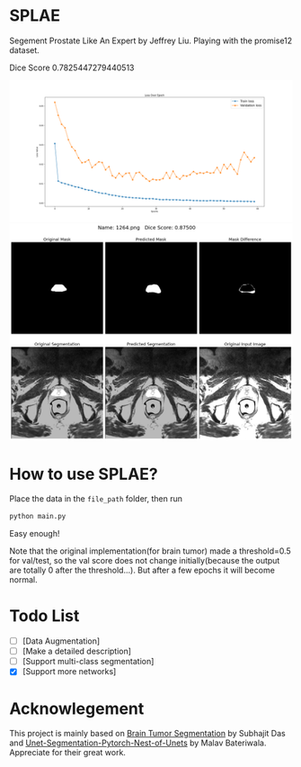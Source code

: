 # SPLAE
 Segement Prostate Like An Expert by Jeffrey Liu.
 Playing with the promise12 dataset.

Dice Score 0.7825447279440513

![Loss Graph](losss.png)
![Segment Result](segres.png)

# How to use SPLAE?

Place the data in the `file_path` folder, then run
```bash
python main.py
```
Easy enough!

Note that the original implementation(for brain tumor) made a threshold=0.5 for val/test, so the val score does not change initially(because the output are totally 0 after the threshold...). But after a few epochs it will become normal.

# Todo List
- [ ] [Data Augmentation]
- [ ] [Make a detailed description]
- [ ] [Support multi-class segmentation]
- [x] [Support more networks]

# Acknowlegement
This project is mainly based on [Brain Tumor Segmentation](https://github.com/sdsubhajitdas/Brain-Tumor-Segmentation) by Subhajit Das and [Unet-Segmentation-Pytorch-Nest-of-Unets](https://github.com/bigmb/Unet-Segmentation-Pytorch-Nest-of-Unets) by Malav Bateriwala. Appreciate for their great work.